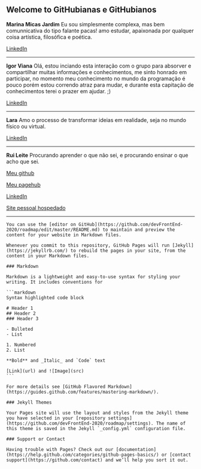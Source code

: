 ## Welcome to GitHubianas e GitHubianos 

**Marina Micas Jardim**
Eu sou simplesmente complexa, mas bem comunnicativa do tipo falante pacas! amo estudar, apaixonada por qualquer coisa artística, filosófica e poética. 

[LinkedIn](https://www.linkedin.com/in/marina-micas-jardim-703b3316/)
<hr>

**Igor Viana**
Olá, estou inciando esta interação com o grupo para absorver e compartilhar muitas informações e conhecimentos, me sinto honrado em participar, no momento meu conhecimento no mundo da programação é pouco porém estou correndo atraz para mudar, e durante esta capitação de conhecimentos terei o prazer em ajudar. ;)

[LinkedIn](https://www.linkedin.com/in/igorvianaf)
<hr>

**Lara**
Amo o processo de transformar ideias em realidade, seja no mundo físico ou virtual.

[LinkedIn](https://www.linkedin.com/in/deoliveiralara)
<hr>

**Rui Leite**
Procurando aprender o que não sei, e procurando ensinar o que acho que sei.

[Meu github](https://github.com/ruihloliveira/)

[Meu pagehub](https://ruihloliveira.github.io/)

[LinkedIn](https://www.linkedin.com/in/ruihenriqueleite/)

[Site pessoal hospedado](https://www.ruileite.com.br)
<hr>

<conteudoNativoGitHub sugestao="manter no readme, rs">

    You can use the [editor on GitHub](https://github.com/devFrontEnd-2020/roadmap/edit/master/README.md) to maintain and preview the content for your website in Markdown files.

    Whenever you commit to this repository, GitHub Pages will run [Jekyll](https://jekyllrb.com/) to rebuild the pages in your site, from the content in your Markdown files.

    ### Markdown

    Markdown is a lightweight and easy-to-use syntax for styling your writing. It includes conventions for

    ```markdown
    Syntax highlighted code block

    # Header 1
    ## Header 2
    ### Header 3

    - Bulleted
    - List

    1. Numbered
    2. List

    **Bold** and _Italic_ and `Code` text

    [Link](url) and ![Image](src)
    ```

    For more details see [GitHub Flavored Markdown](https://guides.github.com/features/mastering-markdown/).

    ### Jekyll Themes

    Your Pages site will use the layout and styles from the Jekyll theme you have selected in your [repository settings](https://github.com/devFrontEnd-2020/roadmap/settings). The name of this theme is saved in the Jekyll `_config.yml` configuration file.

    ### Support or Contact

    Having trouble with Pages? Check out our [documentation](https://help.github.com/categories/github-pages-basics/) or [contact support](https://github.com/contact) and we’ll help you sort it out.
</conteudoNativoGitHub>